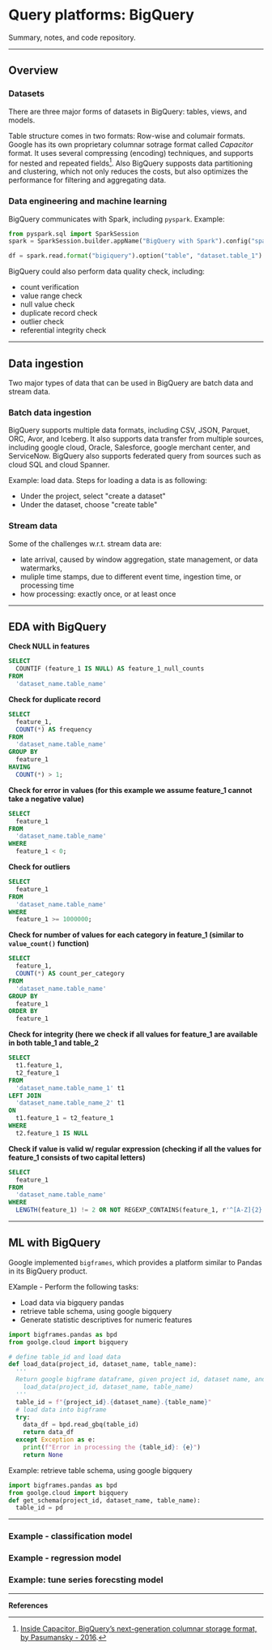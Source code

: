 # Query platforms: BigQuery

Summary, notes, and code repository.


---

## Overview

### Datasets

There are three major forms of datasets in BigQuery: tables, views, and models.

Table structure comes in two formats: Row-wise and columair formats. Google has its own proprietary columnar sotrage format called _Capacitor_ format. It uses several compressing (encoding) techniques, and supports for nested and repeated fields[^1]. Also BigQuery supposts data partitioning and clustering, which not only reduces the costs, but also optimizes the performance for filtering and aggregating data.

### Data engineering and machine learning
BigQuery communicates with Spark, including `pyspark`.
Example:
```python
from pyspark.sql import SparkSession
spark = SparkSession.builder.appName("BigQuery with Spark").config("spark.jars.package").getOrCreate()

df = spark.read.format("bigiquery").option("table", "dataset.table_1").load()

```
BigQuery could also perform data quality check, including:
- count verification
- value range check
- null value check
- duplicate record check
- outlier check
- referential integrity check

---

## Data ingestion 

Two major types of data that can be used in BigQuery are batch data and stream data.

### Batch data ingestion
BigQuery supports multiple data formats, including CSV, JSON, Parquet, ORC, Avor, and Iceberg. It also supports data transfer from multiple sources, including google cloud, Oracle, Salesforce, google merchant center, and ServiceNow. BigQuery also supports federated query from sources such as cloud SQL and cloud Spanner.


Example: load data. Steps for loading a data is as following:
- Under the project, select "create a dataset"
- Under the dataset, choose "create table"

### Stream data
Some of the challenges w.r.t. stream data are:
- late arrival, caused by window aggregation, state management, or data watermarks,
- muliple time stamps, due to different event time, ingestion time, or processing time
- how processing: exactly once, or at least once


---
## EDA with BigQuery

__Check NULL in features__
```sql
SELECT
  COUNTIF (feature_1 IS NULL) AS feature_1_null_counts
FROM
  'dataset_name.table_name'
```

__Check for duplicate record__
```sql
SELECT
  feature_1,
  COUNT(*) AS frequency
FROM
  'dataset_name.table_name'
GROUP BY
  feature_1
HAVING
  COUNT(*) > 1;
```

__Check for error in values (for this example we assume feature_1 cannot take a negative value)__
```sql
SELECT
  feature_1
FROM
  'dataset_name.table_name'
WHERE
  feature_1 < 0;
```

__Check for outliers__
```sql
SELECT
  feature_1
FROM
  'dataset_name.table_name'
WHERE
  feature_1 >= 1000000;
```
__Check for number of values for each category in feature_1 (similar to `value_count()` function)__
```sql
SELECT
  feature_1,
  COUNT(*) AS count_per_category
FROM
  'dataset_name.table_name'
GROUP BY
  feature_1
ORDER BY
  feature_1  
```

__Check for integrity (here we check if all values for feature_1 are available in both table_1 and table_2__
```sql
SELECT
  t1.feature_1,
  t2_feature_1
FROM
  'dataset_name.table_name_1' t1
LEFT JOIN
  'dataset_name.table_name_2' t1
ON
  t1.feature_1 = t2_feature_1
WHERE
  t2.feature_1 IS NULL
```

__Check if value is valid w/ regular expression (checking if all the values for feature_1 consists of two capital letters)__
```sql
SELECT
  feature_1
FROM
  'dataset_name.table_name'
WHERE
  LENGTH(feature_1) != 2 OR NOT REGEXP_CONTAINS(feature_1, r'^[A-Z]{2}'); -- check if all values in feature_1 are exactly 2 uppercase letters
```



---
## ML with BigQuery

Google implemented `bigframes`, which provides a platform similar to Pandas in its BigQuery product.

EXample - Perform the following tasks:
- Load data via bigquery pandas
- retrieve table schema, using google bigquery
- Generate statistic descriptives for numeric features
```python
import bigframes.pandas as bpd
from goolge.cloud import bigquery

# define table_id and load data
def load_data(project_id, dataset_name, table_name):
  '''
  Return google bigframe dataframe, given project id, dataset name, and table name:
    load_data(project_id, dataset_name, table_name)
  '''
  table_id = f"{project_id}.{dataset_name}.{table_name}"
  # load data into bigframe
  try:
    data_df = bpd.read_gbq(table_id)
    return data_df
  except Exception as e:
    print(f"Error in processing the {table_id}: {e}")
    return None
```

Example: retrieve table schema, using google bigquery
```python
import bigframes.pandas as bpd
from goolge.cloud import bigquery
def get_schema(project_id, dataset_name, table_name):
  table_id = pd
```


---
### Example - classification model

### Example - regression model

### Example: tune series forecsting model

---

__References__
[^1]: [Inside Capacitor, BigQuery’s next-generation columnar storage format, by Pasumansky - 2016](https://cloud.google.com/blog/products/bigquery/inside-capacitor-bigquerys-next-generation-columnar-storage-format). 


